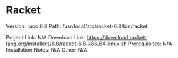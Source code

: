 Racket
===

Version: raco 6.8
Path: /usr/local/src/racket-6.8/bin/racket

Project Link: N/A
Download Link: https://download.racket-lang.org/installers/6.8/racket-6.8-x86_64-linux.sh
Prerequisites: N/A
Installation Notes: N/A
Other: N/A
